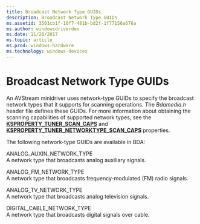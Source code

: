 ```yaml
---
title: Broadcast Network Type GUIDs
description: Broadcast Network Type GUIDs
ms.assetid: 3501cb1f-10f7-481b-bd2f-1f77156a676a
ms.author: windowsdriverdev
ms.date: 11/28/2017
ms.topic: article
ms.prod: windows-hardware
ms.technology: windows-devices
---
```


# Broadcast Network Type GUIDs


An AVStream minidriver uses network-type GUIDs to specify the broadcast network types that it supports for scanning operations. The *Bdamedia.h* header file defines these GUIDs. For more information about obtaining the scanning capabilities of supported network types, see the [**KSPROPERTY\_TUNER\_SCAN\_CAPS**](ksproperty-tuner-scan-caps.md) and [**KSPROPERTY\_TUNER\_NETWORKTYPE\_SCAN\_CAPS**](ksproperty-tuner-networktype-scan-caps.md) properties.

The following network-type GUIDs are available in BDA:

<span id="ANALOG_AUXIN_NETWORK_TYPE"></span><span id="analog_auxin_network_type"></span>ANALOG\_AUXIN\_NETWORK\_TYPE  
A network type that broadcasts analog auxiliary signals.

<span id="ANALOG_FM_NETWORK_TYPE"></span><span id="analog_fm_network_type"></span>ANALOG\_FM\_NETWORK\_TYPE  
A network type that broadcasts frequency-modulated (FM) radio signals.

<span id="ANALOG_TV_NETWORK_TYPE"></span><span id="analog_tv_network_type"></span>ANALOG\_TV\_NETWORK\_TYPE  
A network type that broadcasts analog television signals.

<span id="DIGITAL_CABLE_NETWORK_TYPE"></span><span id="digital_cable_network_type"></span>DIGITAL\_CABLE\_NETWORK\_TYPE  
A network type that broadcasts digital signals over cable.

 

 





